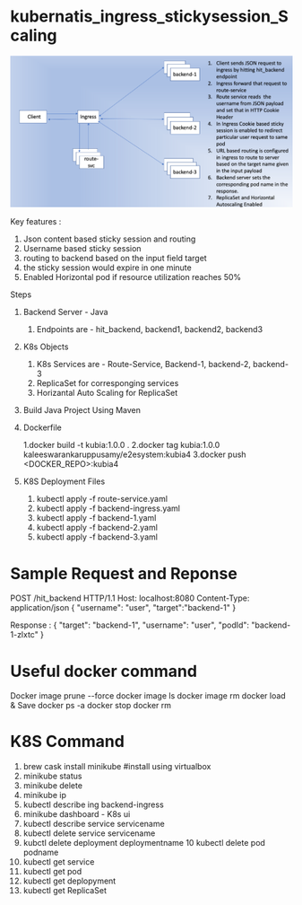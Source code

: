 # kubernatis_ingress_stickysession_Scaling

![Screenshot](ServiceFlow.png)


Key features : 

1. Json content based sticky session and routing
2. Username based sticky session 
3. routing to backend  based on the input field target
4. the sticky session would expire in one minute
5. Enabled Horizontal pod if resource utilization reaches 50%


Steps 

1. Backend Server - Java
     1. Endpoints are  - hit_backend, backend1, backend2, backend3 
     
2. K8s Objects     
    1. K8s Services are  - Route-Service, Backend-1, backend-2, backend-3
    2. ReplicaSet for corresponging services
    3. Horizantal Auto Scaling for ReplicaSet
    
3. Build Java Project Using Maven
    
4. Dockerfile 
    
     1.docker build -t kubia:1.0.0 .
     2.docker tag kubia:1.0.0  kaleeswarankaruppusamy/e2esystem:kubia4
     3.docker push  <DOCKER_REPO>:kubia4
 
 
 5. K8S Deployment Files
      1. kubectl apply -f route-service.yaml
      2. kubectl apply -f backend-ingress.yaml
      3. kubectl apply -f backend-1.yaml
      4. kubectl apply -f backend-2.yaml
      5. kubectl apply -f backend-3.yaml
      
 
Sample Request and Reponse 
=========================

POST /hit_backend HTTP/1.1
Host: localhost:8080
Content-Type: application/json
{
	"username": "user",
	"target":"backend-1"
}

Response : 
{
    "target": "backend-1",
    "username": "user",
    "podId": "backend-1-zlxtc"
}


Useful docker command 
======================

Docker image prune --force
docker image ls
docker image rm
docker load & Save
docker ps -a 
docker stop <containerid>
docker rm 


K8S Command
===========
1. brew cask install minikube   #install using virtualbox
2. minikube status
3. minikube delete
4. minikube ip
5. kubectl describe ing backend-ingress
6. minikube dashboard   - K8s ui
7. kubectl describe service servicename
8. kubectl delete service servicename
9. kubctl delete deployment deploymentname
10 kubectl delete pod podname
11. kubectl get service
12. kubectl get pod
13. kubectl get deplopyment
14. kubectl get ReplicaSet



